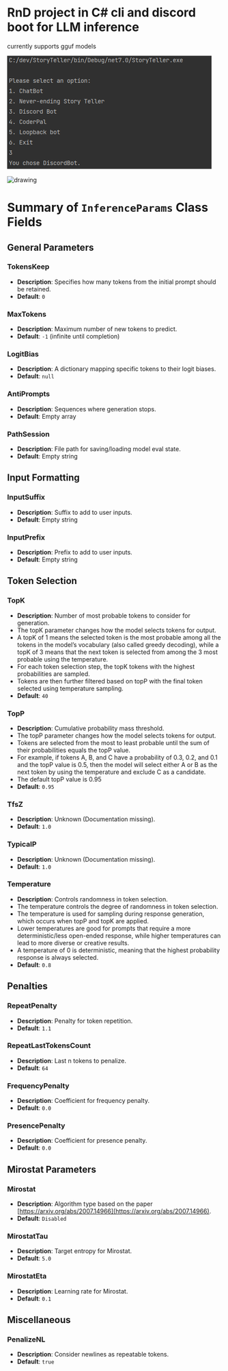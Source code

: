 ﻿
# RnD project in C# cli and discord boot for LLM inference

currently supports gguf models 

![img.png](img.png)

<img src="https://github.com/glennwiz/StoryTeller/assets/195927/1f23cbf7-5e76-445e-b231-aedd213b5712" alt="drawing" width="480"/>

# Summary of `InferenceParams` Class Fields

## General Parameters

### TokensKeep
- **Description**: Specifies how many tokens from the initial prompt should be retained.
- **Default**: `0`

### MaxTokens
- **Description**: Maximum number of new tokens to predict.
- **Default**: `-1` (infinite until completion)

### LogitBias
- **Description**: A dictionary mapping specific tokens to their logit biases.
- **Default**: `null`

### AntiPrompts
- **Description**: Sequences where generation stops.
- **Default**: Empty array

### PathSession
- **Description**: File path for saving/loading model eval state.
- **Default**: Empty string

## Input Formatting

### InputSuffix
- **Description**: Suffix to add to user inputs.
- **Default**: Empty string

### InputPrefix
- **Description**: Prefix to add to user inputs.
- **Default**: Empty string

## Token Selection

### TopK
- **Description**: Number of most probable tokens to consider for generation.
- The topK parameter changes how the model selects tokens for output.
- A topK of 1 means the selected token is the most probable among all the tokens in the model’s vocabulary (also called greedy decoding),
  while a topK of 3 means that the next token is selected from among the 3 most probable using the temperature.
- For each token selection step, the topK tokens with the highest probabilities are sampled.
- Tokens are then further filtered based on topP with the final token selected using temperature sampling.
- **Default**: `40`

### TopP
- **Description**: Cumulative probability mass threshold.
- The topP parameter changes how the model selects tokens for output.
- Tokens are selected from the most to least probable until the sum of their probabilities equals the topP value.
- For example, if tokens A, B, and C have a probability of 0.3, 0.2, and 0.1 and the topP value is 0.5,
  then the model will select either A or B as the next token by using the temperature and exclude C as a candidate.
- The default topP value is 0.95
- **Default**: `0.95`

### TfsZ
- **Description**: Unknown (Documentation missing).
- **Default**: `1.0`

### TypicalP
- **Description**: Unknown (Documentation missing).
- **Default**: `1.0`

### Temperature
- **Description**: Controls randomness in token selection.
- The temperature controls the degree of randomness in token selection.
- The temperature is used for sampling during response generation, which occurs when topP and topK are applied.
- Lower temperatures are good for prompts that require a more deterministic/less open-ended response, while higher temperatures can lead to more diverse or creative results.
- A temperature of 0 is deterministic, meaning that the highest probability response is always selected.
- **Default**: `0.8`

## Penalties

### RepeatPenalty
- **Description**: Penalty for token repetition.
- **Default**: `1.1`

### RepeatLastTokensCount
- **Description**: Last n tokens to penalize.
- **Default**: `64`

### FrequencyPenalty
- **Description**: Coefficient for frequency penalty.
- **Default**: `0.0`

### PresencePenalty
- **Description**: Coefficient for presence penalty.
- **Default**: `0.0`

## Mirostat Parameters

### Mirostat
- **Description**: Algorithm type based on the paper [https://arxiv.org/abs/2007.14966](https://arxiv.org/abs/2007.14966).
- **Default**: `Disabled`

### MirostatTau
- **Description**: Target entropy for Mirostat.
- **Default**: `5.0`

### MirostatEta
- **Description**: Learning rate for Mirostat.
- **Default**: `0.1`

## Miscellaneous

### PenalizeNL
- **Description**: Consider newlines as repeatable tokens.
- **Default**: `true`
